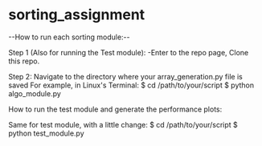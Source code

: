 # sorting_assignment

--How to run each sorting module:--


Step 1 (Also for running the Test module): 
  -Enter to the repo page, Clone this repo.

  
Step 2: 
  Navigate to the directory where your array_generation.py file is saved 
  For example, in Linux's Terminal:
  $ cd /path/to/your/script
  $ python algo_module.py


How to run the test module and generate the performance plots:


Same for test module, with a little change:
$ cd /path/to/your/script
  $ python test_module.py

